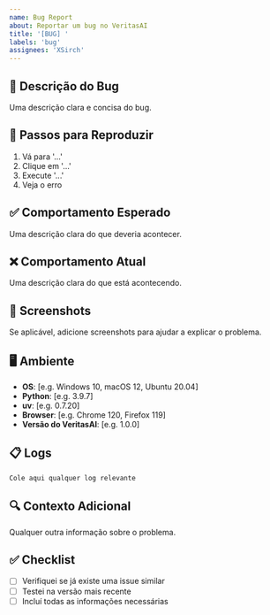 ```yaml
---
name: Bug Report
about: Reportar um bug no VeritasAI
title: '[BUG] '
labels: 'bug'
assignees: 'XSirch'
---
```


## 🐛 Descrição do Bug

Uma descrição clara e concisa do bug.

## 🔄 Passos para Reproduzir

1. Vá para '...'
2. Clique em '...'
3. Execute '...'
4. Veja o erro

## ✅ Comportamento Esperado

Uma descrição clara do que deveria acontecer.

## ❌ Comportamento Atual

Uma descrição clara do que está acontecendo.

## 📸 Screenshots

Se aplicável, adicione screenshots para ajudar a explicar o problema.

## 🖥️ Ambiente

- **OS**: [e.g. Windows 10, macOS 12, Ubuntu 20.04]
- **Python**: [e.g. 3.9.7]
- **uv**: [e.g. 0.7.20]
- **Browser**: [e.g. Chrome 120, Firefox 119]
- **Versão do VeritasAI**: [e.g. 1.0.0]

## 📋 Logs

```
Cole aqui qualquer log relevante
```

## 🔍 Contexto Adicional

Qualquer outra informação sobre o problema.

## ✅ Checklist

- [ ] Verifiquei se já existe uma issue similar
- [ ] Testei na versão mais recente
- [ ] Incluí todas as informações necessárias
